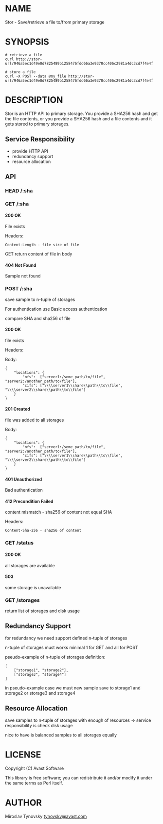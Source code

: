 # NAME

Stor - Save/retrieve a file to/from primary storage

# SYNOPSIS

    # retrieve a file
    curl http://stor-url/946a5ec1d49e0d7825489b1258476fdd66a3e9370cc406c2981a4dc3cd7f4e4f

    # store a file
    curl -X POST --data @my_file http://stor-url/946a5ec1d49e0d7825489b1258476fdd66a3e9370cc406c2981a4dc3cd7f4e4f

# DESCRIPTION

Stor is an HTTP API to primary storage. You provide a SHA256 hash and get the file contents, or you provide a SHA256 hash and a file contents and it gets stored to primary storages.

## Service Responsibility

- provide HTTP API
- redundancy support
- resource allocation

## API

### HEAD /:sha

### GET /:sha

#### 200 OK

File exists

Headers:

    Content-Length - file size of file

GET return content of file in body

#### 404 Not Found

Sample not found

### POST /:sha

save sample to n-tuple of storages

For authentication use Basic access authentication

compare SHA and sha256 of file

#### 200 OK

file exists

Headers:

Body:

    {
        "locations": {
            "nfs":  ["server1:/some_path/to/file", "server2:/another_path/to/file"],
            "cifs": ["\\\\server1\\share\\path\\to\\file", "\\\\server2\\share\\path\\to\\file"]
        }
    }

#### 201 Created

file was added to all storages

Body:

    {
        "locations": {
            "nfs":  ["server1:/some_path/to/file", "server2:/another_path/to/file"],
            "cifs": ["\\\\server1\\share\\path\\to\\file", "\\\\server2\\share\\path\\to\\file"]
        }
    }

#### 401 Unauthorized

Bad authentication

#### 412 Precondition Failed

content mismatch - sha256 of content not equal SHA

Headers:

    Content-Sha-256 - sha256 of content

### GET /status

#### 200 OK

all storages are available

#### 503

some storage is unavailable

### GET /storages

return list of storages and disk usage

## Redundancy Support

for redundancy we need support defined n-tuple of storages

n-tuple of storages must works minimal 1 for GET and all for POST

pseudo-example of n-tuple of storages definition:

    [
        ["storage1", "storage2"],
        ["storage3", "storage4"]
    ]

in pseudo-example case we must new sample save to storage1 and storage2 or storage3 and storage4

## Resource Allocation

save samples to n-tuple of storages with enough of resources => service responsibility is check disk usage

nice to have is balanced samples to all storages equally

# LICENSE

Copyright (C) Avast Software

This library is free software; you can redistribute it and/or modify
it under the same terms as Perl itself.

# AUTHOR

Miroslav Tynovsky <tynovsky@avast.com>
